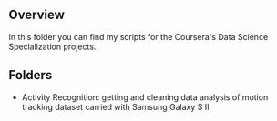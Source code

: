 ## Overview

In this folder you can find my scripts for the Coursera's Data Science Specialization projects. 


## Folders

* Activity Recognition: getting and cleaning data analysis of motion tracking dataset carried with Samsung Galaxy S II

